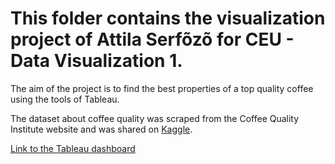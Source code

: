 ﻿# This folder contains the visualization project of Attila Serfõzõ for CEU - Data Visualization 1.

The aim of the project is to find the best properties of a top quality coffee using the tools of Tableau.

The dataset about coffee quality was scraped from the Coffee Quality Institute website and was shared on [Kaggle](https://www.kaggle.com/volpatto/coffee-quality-database-from-cqi).

[Link to the Tableau dashboard](https://public.tableau.com/profile/attila.serfozo#!/vizhome/AttilaSerfozo_Coffee_Quality_Institute/CoffeeQualitybyProperties)